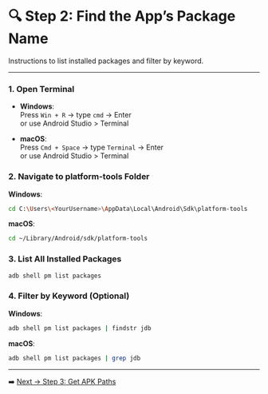 <!-- Step 2: How to find the app’s package name using ADB -->

# 🔍 Step 2: Find the App’s Package Name

Instructions to list installed packages and filter by keyword.

---

### 1. Open Terminal

- **Windows**:  
  Press `Win + R` → type `cmd` → Enter  
  or use Android Studio > Terminal

- **macOS**:  
  Press `Cmd + Space` → type `Terminal` → Enter  
  or use Android Studio > Terminal

### 2. Navigate to platform-tools Folder

**Windows**:
```bash
cd C:\Users\<YourUsername>\AppData\Local\Android\Sdk\platform-tools
```

**macOS**:
```bash
cd ~/Library/Android/sdk/platform-tools
```

### 3. List All Installed Packages

```bash
adb shell pm list packages
```

### 4. Filter by Keyword (Optional)

**Windows**:
```bash
adb shell pm list packages | findstr jdb
```

**macOS**:
```bash
adb shell pm list packages | grep jdb
```

---

➡️ [Next → Step 3: Get APK Paths](step-03-get-apk-paths.md)
